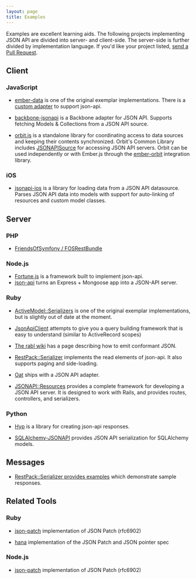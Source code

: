 ```yaml
---
layout: page
title: Examples
---
```


Examples are excellent learning aids. The following projects implementing JSON
API are divided into server- and client-side. The server-side is further
divided by implementation language. If you'd like your project listed, [send a
Pull Request](https://github.com/json-api/json-api).

## Client <a href="#client" id="client" class="headerlink"></a>

### JavaScript <a href="#client-javascript" id="client-javascript" class="headerlink"></a>

* [ember-data](https://github.com/emberjs/data) is one of the original exemplar
implementations. There is a [custom adapter](https://github.com/daliwali/ember-json-api) to support json-api.

* [backbone-jsonapi](https://github.com/guillaumervls/backbone-jsonapi) is a Backbone adapter for JSON API. Supports fetching Models & Collections from a JSON API source.

* [orbit.js](https://github.com/orbitjs/orbit.js) is a standalone library for
  coordinating access to data sources and keeping their contents synchronized.
  Orbit's Common Library includes
  [JSONAPISource](https://github.com/orbitjs/orbit.js/blob/master/lib/orbit-common/jsonapi-source.js)
  for accessing JSON API servers. Orbit can be used
  independently or with Ember.js through the 
  [ember-orbit](https://github.com/orbitjs/ember-orbit) integration library.

### iOS <a href="#client-ios" id="client-ios" class="headerlink"></a>

* [jsonapi-ios](https://github.com/joshdholtz/jsonapi-ios) is a library for loading data from a JSON API datasource. Parses JSON API data into models with support for auto-linking of resources and custom model classes.

## Server <a href="#server" id="server" class="headerlink"></a>

### PHP <a href="#server-php" id="server-php" class="headerlink"></a>

* [FriendsOfSymfony / FOSRestBundle](https://github.com/FriendsOfSymfony/FOSRestBundle/issues/452)

### Node.js <a href="#server-node-js" id="server-node-js" class="headerlink"></a>
* [Fortune.js](http://fortunejs.com) is a framework built to implement json-api.
* [json-api](https://www.npmjs.org/package/json-api) turns an Express + Mongoose app into a JSON-API server.

### Ruby <a href="#server-ruby" id="server-ruby" class="headerlink"></a>

* [ActiveModel::Serializers](https://github.com/rails-api/active_model_serializers)
is one of the original exemplar implementations, but is slightly out of date at
the moment.

* [JsonApiClient](https://github.com/chingor13/json_api_client) attempts to give you a query building framework that is easy to understand (similar to ActiveRecord scopes)

* [The rabl wiki](https://github.com/nesquena/rabl/wiki/Conforming-to-jsonapi.org-format)
has a page describing how to emit conformant JSON.

* [RestPack::Serializer](https://github.com/RestPack/restpack_serializer) implements the read elements of json-api. It also supports paging and side-loading.

* [Oat](https://github.com/ismasan/oat#adapters) ships with a JSON API adapter.

* [JSONAPI::Resources](https://github.com/cerebris/jsonapi-resources) provides a complete framework for developing a JSON API server. It is designed to work with Rails, and provides routes, controllers, and serializers.

### Python <a href="#server-python" id="server-python" class="headerlink"></a>

* [Hyp](https://github.com/kalasjocke/hyp) is a library for creating json-api responses.

* [SQLAlchemy-JSONAPI](https://github.com/coltonprovias/sqlalchemy-jsonapi) provides JSON API serialization for SQLAlchemy models.

## Messages <a href="#messages" id="messages" class="headerlink"></a>

* [RestPack::Serializer provides examples](http://restpack-serializer-sample.herokuapp.com/) which demonstrate sample responses.

## Related Tools <a href="#related-tools" id="related-tools" class="headerlink"></a>

### Ruby <a href="#related-tools-ruby" id="related-tools-ruby" class="headerlink"></a>

* [json-patch](https://github.com/guillec/json-patch) implementation of JSON Patch (rfc6902)

* [hana](https://github.com/tenderlove/hana) implementation of the JSON Patch and JSON pointer spec

### Node.js <a href="#relted-tools-node-js" id="relted-tools-node-js" class="headerlink"></a>

* [json-patch](https://www.npmjs.org/package/json-patch) implementation of JSON Patch (rfc6902)

